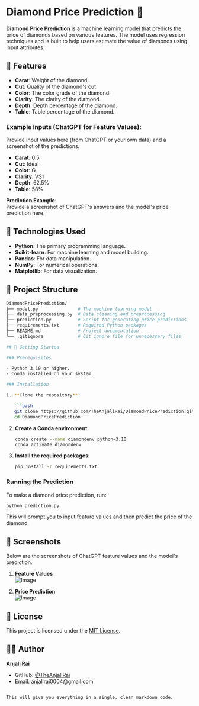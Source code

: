 # Diamond Price Prediction 💎

**Diamond Price Prediction** is a machine learning model that predicts the price of diamonds based on various features. The model uses regression techniques and is built to help users estimate the value of diamonds using input attributes.

## 🧪 Features

- **Carat**: Weight of the diamond.
- **Cut**: Quality of the diamond's cut.
- **Color**: The color grade of the diamond.
- **Clarity**: The clarity of the diamond.
- **Depth**: Depth percentage of the diamond.
- **Table**: Table percentage of the diamond.

### Example Inputs (ChatGPT for Feature Values):
Provide input values here (from ChatGPT or your own data) and a screenshot of the predictions.

- **Carat**: 0.5
- **Cut**: Ideal
- **Color**: G
- **Clarity**: VS1
- **Depth**: 62.5%
- **Table**: 58%

**Prediction Example**:  
Provide a screenshot of ChatGPT's answers and the model's price prediction here.

## 🔧 Technologies Used

- **Python**: The primary programming language.
- **Scikit-learn**: For machine learning and model building.
- **Pandas**: For data manipulation.
- **NumPy**: For numerical operations.
- **Matplotlib**: For data visualization.

## 📁 Project Structure

```bash
DiamondPricePrediction/
├── model.py               # The machine learning model
├── data_preprocessing.py  # Data cleaning and preprocessing
├── prediction.py          # Script for generating price predictions
├── requirements.txt       # Required Python packages
├── README.md              # Project documentation
└── .gitignore             # Git ignore file for unnecessary files

## 🚀 Getting Started

### Prerequisites

- Python 3.10 or higher.
- Conda installed on your system.

### Installation

1. **Clone the repository**:

   ```bash
   git clone https://github.com/TheAnjaliRai/DiamondPricePrediction.git
   cd DiamondPricePrediction
   ```

2. **Create a Conda environment**:

   ```bash
   conda create --name diamondenv python=3.10
   conda activate diamondenv
   ```

3. **Install the required packages**:

   ```bash
   pip install -r requirements.txt
   ```

### Running the Prediction

To make a diamond price prediction, run:

```bash
python prediction.py
```

This will prompt you to input feature values and then predict the price of the diamond.

## 📸 Screenshots

Below are the screenshots of ChatGPT feature values and the model's prediction.

1. **Feature Values**  
   ![Image](https://github.com/user-attachments/assets/2f26fc22-7176-4efe-b848-6bccc7fe4ffe)

2. **Price Prediction**  
   ![Image](https://github.com/user-attachments/assets/5e08adce-0493-41af-80ad-8b4520b127b5)

## 📃 License

This project is licensed under the [MIT License](LICENSE).

## 👩‍💻 Author

**Anjali Rai**

- GitHub: [@TheAnjaliRai](https://github.com/TheAnjaliRai)
- Email: anjalirai0004@gmail.com
```

This will give you everything in a single, clean markdown code.
